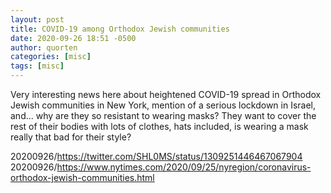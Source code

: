 ```yaml
---
layout: post
title: COVID-19 among Orthodox Jewish communities
date: 2020-09-26 18:51 -0500
author: quorten
categories: [misc]
tags: [misc]
---
```


Very interesting news here about heightened COVID-19 spread in
Orthodox Jewish communities in New York, mention of a serious lockdown
in Israel, and...  why are they so resistant to wearing masks?  They
want to cover the rest of their bodies with lots of clothes, hats
included, is wearing a mask really that bad for their style?

20200926/https://twitter.com/SHL0MS/status/1309251446467067904  
20200926/https://www.nytimes.com/2020/09/25/nyregion/coronavirus-orthodox-jewish-communities.html
